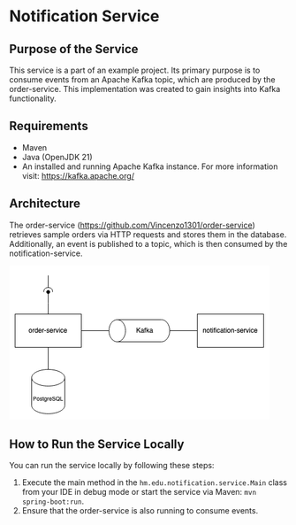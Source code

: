 # Notification Service

## Purpose of the Service
This service is a part of an example project. Its primary purpose is to consume events from an Apache Kafka topic, which are produced by the order-service. This implementation was created to gain insights into Kafka functionality.

## Requirements
- Maven
- Java (OpenJDK 21)
- An installed and running Apache Kafka instance. For more information visit: https://kafka.apache.org/

## Architecture
The order-service (https://github.com/Vincenzo1301/order-service) retrieves sample orders via HTTP requests and stores them in the database. Additionally, an event is published to a topic, which is then consumed by the notification-service.

![Architecture](doc/architecture.png)


## How to Run the Service Locally
You can run the service locally by following these steps:
1. Execute the main method in the `hm.edu.notification.service.Main` class from your IDE in debug mode or start the service via Maven: `mvn spring-boot:run`.
2. Ensure that the order-service is also running to consume events.